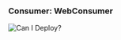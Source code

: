 ### Consumer: WebConsumer

![Can I Deploy?](https://ozcan.pactflow.io/pacticipants/WebConsumer/branches/{{BRANCH_NAME}}/latest-version/can-i-deploy/to-environment/dev/badge.svg)

<!-- The branch name will be automatically replaced with the feature branch name -->
